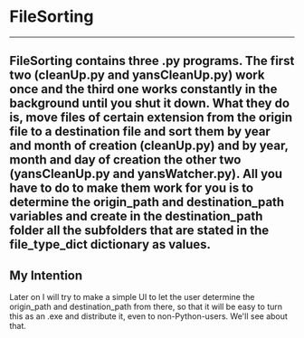 # FileSorting 
---
FileSorting contains three .py programs. The first two (cleanUp.py and yansCleanUp.py) work once and the third one 
works constantly in the background until you shut it down.
What they do is, move files of certain extension from the origin file to a destination file and sort them by year
and month of creation (cleanUp.py) and by year, month and day of creation the other two (yansCleanUp.py and yansWatcher.py).
All you have to do to make them work for you is to determine the **origin_path** and **destination_path** variables and
create in the destination_path folder all the subfolders that are stated in the **file_type_dict** dictionary as values.
---
## My Intention
Later on I will try to make a simple UI to let the user determine the origin_path and destination_path from there, so that 
it will be easy to turn this as an .exe and distribute it, even to non-Python-users.
We'll see about that.
